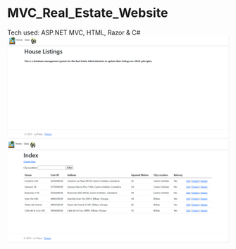 # MVC_Real_Estate_Website
Tech used: ASP.NET MVC, HTML, Razor & C#
![Visual Design](home1.png)
![Visual Design](web1.png)
